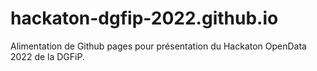 # hackaton-dgfip-2022.github.io

Alimentation de Github pages pour présentation du Hackaton OpenData 2022 de la DGFiP.
